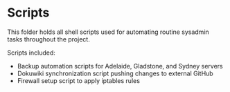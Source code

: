 # Scripts
This folder holds all shell scripts used for automating routine sysadmin tasks throughout the project.

Scripts included:
- Backup automation scripts for Adelaide, Gladstone, and Sydney servers
- Dokuwiki synchronization script pushing changes to external GitHub
- Firewall setup script to apply iptables rules
